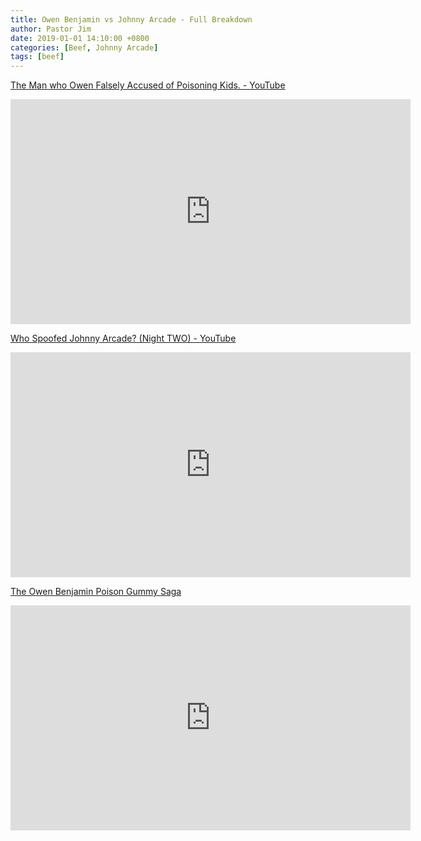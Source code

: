 ```yaml
---
title: Owen Benjamin vs Johnny Arcade - Full Breakdown
author: Pastor Jim
date: 2019-01-01 14:10:00 +0800
categories: [Beef, Johnny Arcade]
tags: [beef]
---
```


 [The Man who Owen Falsely Accused of Poisoning Kids. - YouTube](https://www.youtube.com/watch?v=lxTEACYBuJI) 
<iframe width="640" height="360" src="https://www.youtube.com/embed/lxTEACYBuJI" title="YouTube video player" frameborder="0" allow="accelerometer; autoplay; clipboard-write; encrypted-media; gyroscope; picture-in-picture" allowfullscreen></iframe>


 [Who Spoofed Johnny Arcade? (Night TWO) - YouTube](https://www.youtube.com/watch?v=5z0DRcMcarY&t=0s) 
<iframe width="640" height="360" src="https://www.youtube.com/embed/5z0DRcMcarY" title="YouTube video player" frameborder="0" allow="accelerometer; autoplay; clipboard-write; encrypted-media; gyroscope; picture-in-picture" allowfullscreen></iframe>


 [The Owen Benjamin Poison Gummy Saga](https://www.bitchute.com/video/smQcJuN9ZIup/) 
<iframe width="640" height="360" scrolling="no" frameborder="0" style="border: none;" src="https://www.bitchute.com/embed/smQcJuN9ZIup/"></iframe>

